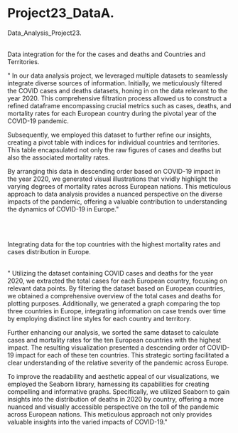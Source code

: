 # Project23_DataA.

Data_Analysis_Project23.


<br>
Data integration for the for the cases and deaths and Countries and Territories.

<br>


"
In our data analysis project, we leveraged multiple datasets to seamlessly integrate diverse sources of information. Initially, we meticulously filtered the COVID cases and deaths datasets, honing in on the data relevant to the year 2020. 
This comprehensive filtration process allowed us to construct a refined dataframe encompassing crucial metrics such as cases, deaths, and mortality rates for each European country during the pivotal year of the COVID-19 pandemic. 

Subsequently, we employed this dataset to further refine our insights, creating a pivot table with indices for individual countries and territories. This table encapsulated not only the raw figures of cases and deaths but also the associated mortality rates.

By arranging this data in descending order based on COVID-19 impact in the year 2020, we generated visual illustrations that vividly highlight the varying degrees of mortality rates across European nations. This meticulous approach to data analysis provides a nuanced perspective on the diverse impacts of the pandemic, offering a valuable contribution to understanding the dynamics of COVID-19 in Europe."


<br>

<br>

Integrating data for the top countries with the highest mortality rates and cases distribution in Europe.

<br>
"
Utilizing the dataset containing COVID cases and deaths for the year 2020, we extracted the total cases for each European country, focusing on relevant data points. By filtering the dataset based on European countries, we obtained a comprehensive overview of the total cases and deaths for plotting purposes. Additionally, we generated a graph comparing the top three countries in Europe, integrating information on case trends over time by employing distinct line styles for each country and territory.

Further enhancing our analysis, we sorted the same dataset to calculate cases and mortality rates for the ten European countries with the highest impact. The resulting visualization presented a descending order of COVID-19 impact for each of these ten countries. This strategic sorting facilitated a clear understanding of the relative severity of the pandemic across Europe.

To improve the readability and aesthetic appeal of our visualizations, we employed the Seaborn library, harnessing its capabilities for creating compelling and informative graphs. Specifically, we utilized Seaborn to gain insights into the distribution of deaths in 2020 by country, offering a more nuanced and visually accessible perspective on the toll of the pandemic across European nations. This meticulous approach not only provides valuable insights into the varied impacts of COVID-19."

<br>

<br>



<br>


<br>


